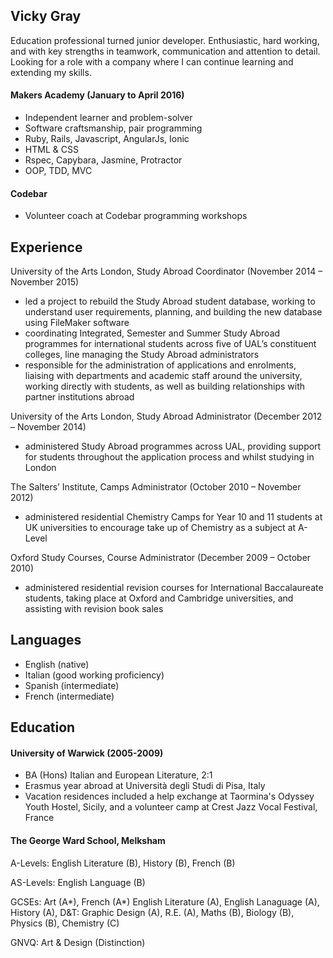 ## Vicky Gray

Education professional turned junior developer. Enthusiastic, hard working, and with key strengths in teamwork, communication and attention to detail. Looking for a role with a company where I can continue learning and extending my skills.

#### Makers Academy (January to April 2016)

- Independent learner and problem-solver
- Software craftsmanship, pair programming
- Ruby, Rails, Javascript, AngularJs, Ionic
- HTML & CSS
- Rspec, Capybara, Jasmine, Protractor 
- OOP, TDD, MVC

#### Codebar

- Volunteer coach at Codebar programming workshops


## Experience

University of the Arts London, Study Abroad Coordinator (November 2014 – November 2015)
* led a project to rebuild the Study Abroad student database, working to understand user requirements, planning, and building the new database using FileMaker software
* coordinating Integrated, Semester and Summer Study Abroad programmes for international students across five of UAL’s constituent colleges, line managing the Study Abroad administrators
* responsible for the administration of applications and enrolments, liaising with departments and academic staff around the university, working directly with students, as well as building relationships with partner institutions abroad

University of the Arts London, Study Abroad Administrator (December 2012 – November 2014)
* administered Study Abroad programmes across UAL, providing support for students throughout the application process and whilst studying in London

The Salters’ Institute, Camps Administrator (October 2010 – November 2012)
* administered residential Chemistry Camps for Year 10 and 11 students at UK universities to encourage take up of Chemistry as a subject at A-Level

Oxford Study Courses, Course Administrator (December 2009 – October 2010)
* administered residential revision courses for International Baccalaureate students, taking place at Oxford and Cambridge universities, and assisting with revision book sales

## Languages

* English (native)
* Italian (good working proficiency)
* Spanish (intermediate)
* French (intermediate)

## Education

#### University of Warwick (2005-2009)

- BA (Hons) Italian and European Literature, 2:1
- Erasmus year abroad at Università degli Studi di Pisa, Italy
- Vacation residences included a help exchange at Taormina's Odyssey Youth Hostel, Sicily, and
  a volunteer camp at Crest Jazz Vocal Festival, France

#### The George Ward School, Melksham
A-Levels:   English Literature (B), History (B), French (B)

AS-Levels:  English Language (B)

GCSEs:      Art (A\*), French (A\*) English Literature (A), English Lanaguage (A), History (A), D&T: Graphic Design (A),
            R.E. (A), Maths (B), Biology (B), Physics (B), Chemistry (C)

GNVQ:       Art & Design (Distinction)

